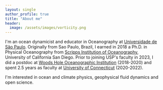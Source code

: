 ```yaml
---
layout: single
author_profile: true
title: "About me"
header:
  image: /assets/images/vorticity.png
---
```


I'm an ocean dynamicist and educator in Oceanography at [Universidade  de São Paulo](https://www5.usp.br). Originally from Sao Paulo, Brazil, I earned in 2018 a Ph.D. in Physical Oceanography from [Scripps Institution of Oceanography](https://www.scripps.ucsd.edu), University of California San Diego. Prior to joining USP's faculty in 2023, I did a postdoc at [Woods Hole Oceanographic Institution](www.whoi.edu) (2018-2020) and spent 2.5 years as faculty at [University of Connecticut](www.uconn.edu) (2020-2022).

I'm interested in ocean and climate physics, geophysical fluid dynamics and open science.
